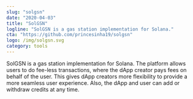 ```yaml
---
slug: "solgsn"
date: "2020-04-03"
title: "SolGSN"
logline: "SolGSN is a gas station implementation for Solana."
cta: "https://github.com/princesinha19/solgsn"
logo: /img/solgsn.svg
category: tools
---
```


SolGSN is a gas station implementation for Solana. The platform allows users to do fee-less transactions, where the dApp creator pays fees on behalf of the user. This gives dApp creators more flexibility to provide a more seamless user experience. Also, the dApp and user can add or withdraw credits at any time.
